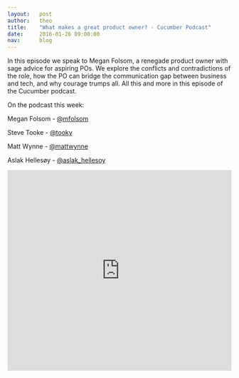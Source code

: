```yaml
---
layout:   post
author:   theo
title:    "What makes a great product owner? - Cucumber Podcast"
date:     2016-01-26 09:00:00
nav:      blog
---
```


In this episode we speak to Megan Folsom, a renegade product owner with sage advice for aspiring POs. We explore the conflicts and contradictions of the role, how the PO can bridge the communication gap between business and tech, and why courage trumps all. All this and more in this episode of the Cucumber podcast.

On the podcast this week:

Megan Folsom - [@mfolsom](https://twitter.com/mfolsom)

Steve Tooke - [@tooky](https://twitter.com/tooky)

Matt Wynne - [@mattwynne](https://twitter.com/mattwynne)

Aslak Hellesøy - [@aslak_hellesoy](https://twitter.com/aslak_hellesoy)

<iframe width="100%" height="450" scrolling="no" frameborder="no" src="https://w.soundcloud.com/player/?url=https%3A//api.soundcloud.com/tracks/243854798&amp;auto_play=false&amp;hide_related=false&amp;show_comments=true&amp;show_user=true&amp;show_reposts=false&amp;visual=true"></iframe>
